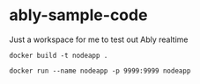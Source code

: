 # ably-sample-code

Just a workspace for me to test out Ably realtime

``` shell
docker build -t nodeapp .

docker run --name nodeapp -p 9999:9999 nodeapp
```

